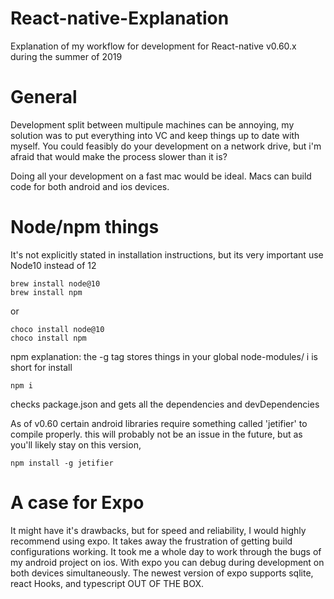 # React-native-Explanation
Explanation of my workflow for development for React-native v0.60.x during the summer of 2019

# General
Development split between multipule machines can be annoying, my solution was to put everything into VC and keep things up to date with myself.
You could feasibly do your development on a network drive, but i'm afraid that would make the process slower than it is?

Doing all your development on a fast mac would be ideal. Macs can build code for both android and ios devices.

# Node/npm things
It's not explicitly stated in installation instructions, but its very important use Node10 instead of 12

```
brew install node@10
brew install npm
```
or
```
choco install node@10
choco install npm
```

npm explanation: 
the -g tag stores things in your global node-modules/
i is short for install
```
npm i
```
checks package.json and gets all the dependencies and devDependencies 

As of v0.60 certain android libraries require something called 'jetifier' to compile properly. this will probably not be an issue in the future, but as you'll likely stay on this version, 
```
npm install -g jetifier
```

# A case for Expo
It might have it's drawbacks, but for speed and reliability, I would highly recommend using expo. It takes away the frustration of getting build configurations working. It took me a whole day to work through the bugs of my android project on ios. With expo you can debug during development on both devices simultaneously. The newest version of expo supports sqlite, react Hooks, and typescript OUT OF THE BOX. 








